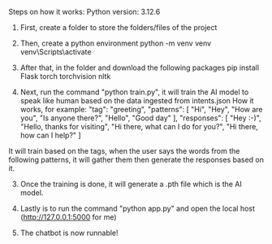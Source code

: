 Steps on how it works:
Python version: 3.12.6

1. First, create a folder to store the folders/files of the project
2. Then, create a python environment 
   python -m venv venv
   venv\Scripts\activate
   
4. After that, in the folder and download the following packages
   pip install Flask torch torchvision nltk

3. Next, run the command "python train.py", it will train the AI model to speak like human based on the data ingested from intents.json
How it works, for example:
"tag": "greeting",
      "patterns": [
        "Hi",
        "Hey",
        "How are you",
        "Is anyone there?",
        "Hello",
        "Good day"
      ],
      "responses": [
        "Hey :-)",
        "Hello, thanks for visiting",
        "Hi there, what can I do for you?",
        "Hi there, how can I help?"
      ]

It will train based on the tags, when the user says the words from the following patterns, it will gather them then generate the responses based on it.

3. Once the training is done, it will generate a .pth file which is the AI model.

4. Lastly is to run the command "python app.py" and open the local host (http://127.0.0.1:5000 for me)

5. The chatbot is now runnable!
